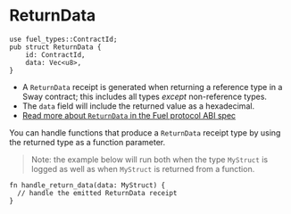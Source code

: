 # ReturnData

```rust, ignore
use fuel_types::ContractId;
pub struct ReturnData {
    id: ContractId,
    data: Vec<u8>,
}
```

- A `ReturnData` receipt is generated when returning a reference type in a Sway contract; this includes all types _except_ non-reference types.
- The `data` field will include the returned value as a hexadecimal.
- [Read more about `ReturnData` in the Fuel protocol ABI spec](https://specs.fuel.network/master/abi/receipts.html#returndata-receipt)

You can handle functions that produce a `ReturnData` receipt type by using the returned type as a function parameter.

> Note: the example below will run both when the type `MyStruct` is logged as well as when `MyStruct` is returned from a function.

```rust, ignore
fn handle_return_data(data: MyStruct) {
  // handle the emitted ReturnData receipt
}
```
